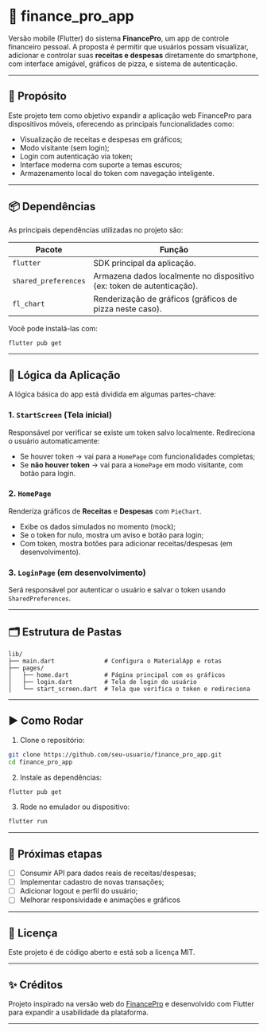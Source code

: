 # 📱 finance_pro_app

Versão mobile (Flutter) do sistema **FinancePro**, um app de controle financeiro pessoal. A proposta é permitir que usuários possam visualizar, adicionar e controlar suas **receitas e despesas** diretamente do smartphone, com interface amigável, gráficos de pizza, e sistema de autenticação.

---

## 🚀 Propósito

Este projeto tem como objetivo expandir a aplicação web FinancePro para dispositivos móveis, oferecendo as principais funcionalidades como:

- Visualização de receitas e despesas em gráficos;
- Modo visitante (sem login);
- Login com autenticação via token;
- Interface moderna com suporte a temas escuros;
- Armazenamento local do token com navegação inteligente.

---

## 📦 Dependências

As principais dependências utilizadas no projeto são:

| Pacote                     | Função                                                                 |
|---------------------------|------------------------------------------------------------------------|
| `flutter`                 | SDK principal da aplicação.                                            |
| `shared_preferences`      | Armazena dados localmente no dispositivo (ex: token de autenticação). |
| `fl_chart`                | Renderização de gráficos (gráficos de pizza neste caso).              |

Você pode instalá-las com:

```bash
flutter pub get
```

---

## 🧠 Lógica da Aplicação

A lógica básica do app está dividida em algumas partes-chave:

### 1. `StartScreen` (Tela inicial)
Responsável por verificar se existe um token salvo localmente. Redireciona o usuário automaticamente:

- Se houver token → vai para a `HomePage` com funcionalidades completas;
- Se **não houver token** → vai para a `HomePage` em modo visitante, com botão para login.

### 2. `HomePage`
Renderiza gráficos de **Receitas** e **Despesas** com `PieChart`.

- Exibe os dados simulados no momento (mock);
- Se o token for nulo, mostra um aviso e botão para login;
- Com token, mostra botões para adicionar receitas/despesas (em desenvolvimento).

### 3. `LoginPage` (em desenvolvimento)
Será responsável por autenticar o usuário e salvar o token usando `SharedPreferences`.

---

## 🗂 Estrutura de Pastas

```
lib/
├── main.dart              # Configura o MaterialApp e rotas
├── pages/
│   ├── home.dart          # Página principal com os gráficos
│   ├── login.dart         # Tela de login do usuário
│   └── start_screen.dart  # Tela que verifica o token e redireciona
```

---

## ▶️ Como Rodar

1. Clone o repositório:
```bash
git clone https://github.com/seu-usuario/finance_pro_app.git
cd finance_pro_app
```

2. Instale as dependências:
```bash
flutter pub get
```

3. Rode no emulador ou dispositivo:
```bash
flutter run
```

---

## 📌 Próximas etapas

- [ ] Consumir API para dados reais de receitas/despesas;
- [ ] Implementar cadastro de novas transações;
- [ ] Adicionar logout e perfil do usuário;
- [ ] Melhorar responsividade e animações e gráficos

---

## 📄 Licença

Este projeto é de código aberto e está sob a licença MIT.

---

## ✨ Créditos

Projeto inspirado na versão web do [FinancePro](https://finance-pro-mu.vercel.app/) e desenvolvido com Flutter para expandir a usabilidade da plataforma.

---
